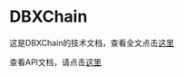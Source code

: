 # DBXChain

这是DBXChain的技术文档，查看全文点击[这里](/introduction.md)

查看API文档，请点击[这里](https://github.com/dbxone/tech-doc/blob/master/api-summary.md)

